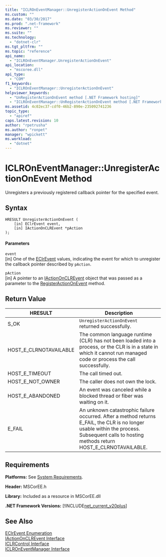 ```yaml
---
title: "ICLROnEventManager::UnregisterActionOnEvent Method"
ms.custom: ""
ms.date: "03/30/2017"
ms.prod: ".net-framework"
ms.reviewer: ""
ms.suite: ""
ms.technology: 
  - "dotnet-clr"
ms.tgt_pltfrm: ""
ms.topic: "reference"
api_name: 
  - "ICLROnEventManager.UnregisterActionOnEvent"
api_location: 
  - "mscoree.dll"
api_type: 
  - "COM"
f1_keywords: 
  - "ICLROnEventManager::UnregisterActionOnEvent"
helpviewer_keywords: 
  - "UnRegisterActionOnEvent method [.NET Framework hosting]"
  - "ICLROnEventManager::UnRegisterActionOnEvent method [.NET Framework hosting]"
ms.assetid: 4c02ec37-cdf0-46b2-890e-235092741236
topic_type: 
  - "apiref"
caps.latest.revision: 10
author: "rpetrusha"
ms.author: "ronpet"
manager: "wpickett"
ms.workload: 
  - "dotnet"
---
```

# ICLROnEventManager::UnregisterActionOnEvent Method
Unregisters a previously registered callback pointer for the specified event.  
  
## Syntax  
  
```  
HRESULT UnregisterActionOnEvent (  
    [in] EClrEvent event,  
    [in] IActionOnCLREvent *pAction  
);  
```  
  
#### Parameters  
 `event`  
 [in] One of the [EClrEvent](../../../../docs/framework/unmanaged-api/hosting/eclrevent-enumeration.md) values, indicating the event for which to unregister the callback pointer described by `pAction`.  
  
 `pAction`  
 [in] A pointer to an [IActionOnCLREvent](../../../../docs/framework/unmanaged-api/hosting/iactiononclrevent-interface.md) object that was passed as a parameter to the [RegisterActionOnEvent](../../../../docs/framework/unmanaged-api/hosting/iclroneventmanager-registeractiononevent-method.md) method.  
  
## Return Value  
  
|HRESULT|Description|  
|-------------|-----------------|  
|S_OK|`UnregisterActionOnEvent` returned successfully.|  
|HOST_E_CLRNOTAVAILABLE|The common language runtime (CLR) has not been loaded into a process, or the CLR is in a state in which it cannot run managed code or process the call successfully.|  
|HOST_E_TIMEOUT|The call timed out.|  
|HOST_E_NOT_OWNER|The caller does not own the lock.|  
|HOST_E_ABANDONED|An event was canceled while a blocked thread or fiber was waiting on it.|  
|E_FAIL|An unknown catastrophic failure occurred. After a method returns E_FAIL, the CLR is no longer usable within the process. Subsequent calls to hosting methods return HOST_E_CLRNOTAVAILABLE.|  
  
## Requirements  
 **Platforms:** See [System Requirements](../../../../docs/framework/get-started/system-requirements.md).  
  
 **Header:** MSCorEE.h  
  
 **Library:** Included as a resource in MSCorEE.dll  
  
 **.NET Framework Versions:** [!INCLUDE[net_current_v20plus](../../../../includes/net-current-v20plus-md.md)]  
  
## See Also  
 [EClrEvent Enumeration](../../../../docs/framework/unmanaged-api/hosting/eclrevent-enumeration.md)  
 [IActionOnCLREvent Interface](../../../../docs/framework/unmanaged-api/hosting/iactiononclrevent-interface.md)  
 [ICLRControl Interface](../../../../docs/framework/unmanaged-api/hosting/iclrcontrol-interface.md)  
 [ICLROnEventManager Interface](../../../../docs/framework/unmanaged-api/hosting/iclroneventmanager-interface.md)
